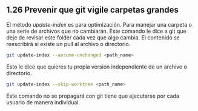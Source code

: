 ## 1.26 Prevenir que git vigile carpetas grandes

El método *update-index* es para optimización. Para manejar una carpeta
o una serie de archivos que no cambiarán. Este comando le dice a git que
deje de revisar este folder cada vez que algo cambia. El contenido se
reescribirá si existe un pull al archivo o directorio.

``` bash
git update-index --assume-unchanged <path_name>
```

Esto le dice que quieres tu propia versión independiente de un archivo o
directorio.

``` bash
git update-index --skip-worktree <path_name>
```

Este comando no se propagará con git tiene que ejecutarse por cada
usuario de manera individual.

